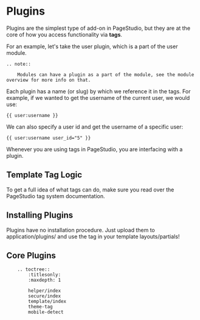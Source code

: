 # Plugins

Plugins are the simplest type of add-on in PageStudio, but they are at the core of how you access functionality via **tags**.

For an example, let's take the user plugin, which is a part of the user module. 


```eval_rst
.. note:: 

    Modules can have a plugin as a part of the module, see the module overview for more info on that.

```

Each plugin has a name (or slug) by which we reference it in the tags. For example, if we wanted to get the username of the current user, we would use:

```	
{{ user:username }}
```

We can also specify a user id and get the username of a specific user:

```
{{ user:username user_id="5" }}
```

Whenever you are using tags in PageStudio, you are interfacing with a plugin.

## Template Tag Logic

To get a full idea of what tags can do, make sure you read over the PageStudio tag system documentation.

## Installing Plugins

Plugins have no installation procedure. Just upload them to application/plugins/ and use the tag in your template layouts/partials!

## Core Plugins

```eval_rst
    .. toctree::
        :titlesonly:
        :maxdepth: 1
    
        helper/index
        secure/index
        template/index
        theme-tag
        mobile-detect
```